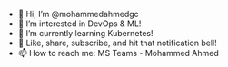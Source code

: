 - 👋 Hi, I’m @mohammedahmedgc
- 👀 I’m interested in DevOps & ML!
- 🌱 I’m currently learning Kubernetes!
- 💞️ Like, share, subscribe, and hit that notification bell!
- 📫 How to reach me: MS Teams - Mohammed Ahmed

<!---
mohammedahmedgc/mohammedahmedgc is a ✨ special ✨ repository because its `README.md` (this file) appears on your GitHub profile.
You can click the Preview link to take a look at your changes.
--->

